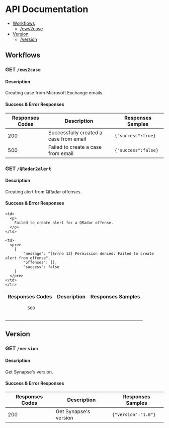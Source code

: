 # API Documentation

+ [Workflows](#workflows)
    + [/ews2case](#get-ews2case)
+ [Version](#version)
    + [/version](#get-version)

## Workflows

### GET ```/ews2case```

#### Description

Creating case from Microsoft Exchange emails.

#### Success & Error Responses

| Responses Codes | Description | Responses Samples |
| --------------- | ----------- | ----------------- |
| 200             | Successfully created a case from email | ```{"success":true}``` |
| 500             | Failed to create a case from email     | ```{"success":false}``` |

### GET ```/QRadar2alert```

#### Description

Creating alert from QRadar offenses.

#### Success & Error Responses

<table>
  <tr>
    <th>
      Responses Codes
    </th>
    <th>
      Description
    </th>
    <th>
      Responses Samples
    </th>
  </tr>
  
  <tr>
    <td>
      <pre>
        500
      </pre>
    </td>

    <td>
      <p>
        Failed to create alert for a QRadar offense.
      </p>
    </td>
    
    <td>
      <pre>
        {
            "message": "[Errno 13] Permission denied: Failed to create alert from offense",
            "offenses": [],
            "success": false
        }
      </pre>
    </td>
    </tr>
</table>


## Version

### GET ```/version```

#### Description

Get Synapse's version.


#### Success & Error Responses

| Responses Codes | Description | Responses Samples |
| --------------- | ----------- | ----------------- |
| 200             | Get Synapse's version | ```{"version":"1.0"}``` |

